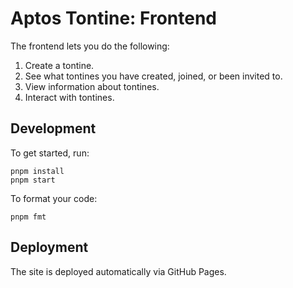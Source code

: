 # Aptos Tontine: Frontend

The frontend lets you do the following:
1. Create a tontine.
1. See what tontines you have created, joined, or been invited to.
1. View information about tontines.
1. Interact with tontines.

## Development
To get started, run:
```
pnpm install
pnpm start
```

To format your code:
```
pnpm fmt
```

## Deployment
The site is deployed automatically via GitHub Pages.
